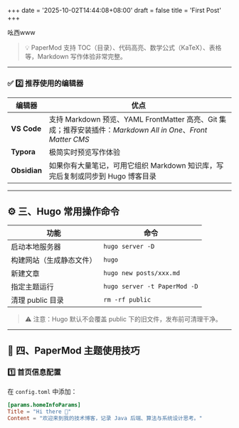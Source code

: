 +++
date = '2025-10-02T14:44:08+08:00'
draft = false
title = 'First Post'
+++

吆西www

> 💡 PaperMod 支持 TOC（目录）、代码高亮、数学公式（KaTeX）、表格等，Markdown 写作体验非常完整。

---

### ✅ 2️⃣ 推荐使用的编辑器
| 编辑器 | 优点 |
|--------|------|
| **VS Code** | 支持 Markdown 预览、YAML FrontMatter 高亮、Git 集成；推荐安装插件：*Markdown All in One*、*Front Matter CMS* |
| **Typora** | 极简实时预览写作体验 |
| **Obsidian** | 如果你有大量笔记，可用它组织 Markdown 知识库，写完后复制或同步到 Hugo 博客目录 |

---

## ⚙️ 三、Hugo 常用操作命令

| 功能 | 命令 |
|------|------|
| 启动本地服务器 | `hugo server -D` |
| 构建网站（生成静态文件） | `hugo` |
| 新建文章 | `hugo new posts/xxx.md` |
| 指定主题运行 | `hugo server -t PaperMod -D` |
| 清理 public 目录 | `rm -rf public` |

> ⚠️ 注意：Hugo 默认不会覆盖 public 下的旧文件，发布前可清理干净。

---

## 🧱 四、PaperMod 主题使用技巧

### 1️⃣ 首页信息配置
在 `config.toml` 中添加：

```toml
[params.homeInfoParams]
Title = "Hi there 👋"
Content = "欢迎来到我的技术博客，记录 Java 后端、算法与系统设计思考。"
